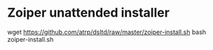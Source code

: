 # Zoiper unattended installer
wget https://github.com/atrp/dsltd/raw/master/zoiper-install.sh
bash zoiper-install.sh
